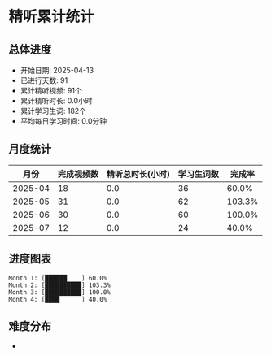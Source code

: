 # 精听累计统计

## 总体进度

- 开始日期: 2025-04-13
- 已进行天数: 91
- 累计精听视频: 91个
- 累计精听时长: 0.0小时
- 累计学习生词: 182个
- 平均每日学习时间: 0.0分钟

## 月度统计

| 月份 | 完成视频数 | 精听总时长(小时) | 学习生词数 | 完成率 |
|-----|-----------|----------------|----------|-------|
| 2025-04 | 18 | 0.0 | 36 | 60.0% |
| 2025-05 | 31 | 0.0 | 62 | 103.3% |
| 2025-06 | 30 | 0.0 | 60 | 100.0% |
| 2025-07 | 12 | 0.0 | 24 | 40.0% |

## 进度图表

```
Month 1: [██████    ] 60.0%
Month 2: [██████████] 103.3%
Month 3: [██████████] 100.0%
Month 4: [████      ] 40.0%
```

## 难度分布

- [简单/中等/困难]: 91 (100.0%)